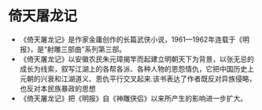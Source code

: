 # 倚天屠龙记
- 《倚天屠龙记》是作家金庸创作的长篇武侠小说，1961—1962年连载于《明报》，是“射雕三部曲”系列第三部。 
- 《倚天屠龙记》以安徽农民朱元璋揭竿而起建立明朝天下为背景，以张无忌的成长为线索，叙写江湖上的各帮各派、各种人物的恩怨情仇，它把中国历史上元朝的兴衰和江湖道义、恩仇平行交叉起来.该书表达了作者既反对异族侵略，也反对本民族暴政的思想 
- 《倚天屠龙记》把《明报》自《神雕侠侣》以来所产生的影响进一步扩大。
